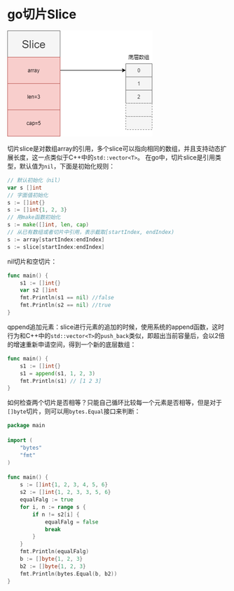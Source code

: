 # go切片Slice

![go-slice](go-slice.png)

切片slice是对数组array的引用，多个slice可以指向相同的数组，并且支持动态扩展长度，这一点类似于C++中的`std::vector<T>`。
在go中，切片slice是引用类型，默认值为`nil`，下面是初始化规则：

```go
// 默认初始化（nil）
var s []int
// 字面值初始化
s := []int{}
s := []int{1, 2, 3}
// 用make函数初始化
s := make([]int, len, cap)
// 从已有数组或者切片中引用，表示截取[startIndex, endIndex)
s := array[startIndex:endIndex]
s := slice[startIndex:endIndex]
```

nil切片和空切片：

```go
func main() {
    s1 := []int{}
    var s2 []int
    fmt.Println(s1 == nil) //false
    fmt.Println(s2 == nil) //true
}
```

qppend追加元素：slice进行元素的追加的时候，使用系统的append函数，这时行为和C++中的`std::vector<T>`的`push_back`类似，即超出当前容量后，会以2倍的增速重新申请空间，得到一个新的底层数组：

```go
func main() {
    s1 := []int{}
    s1 = append(s1, 1, 2, 3)
    fmt.Println(s1) // [1 2 3]
}
```

如何检查两个切片是否相等？只能自己循环比较每一个元素是否相等，但是对于`[]byte`切片，则可以用`bytes.Equal`接口来判断：

```go
package main

import (
	"bytes"
	"fmt"
)

func main() {
	s := []int{1, 2, 3, 4, 5, 6}
	s2 := []int{1, 2, 3, 3, 5, 6}
	equalFalg := true
	for i, n := range s {
		if n != s2[i] {
			equalFalg = false
			break
		}
	}
	fmt.Println(equalFalg)
	b := []byte{1, 2, 3}
	b2 := []byte{1, 2, 3}
	fmt.Println(bytes.Equal(b, b2))
}

```
